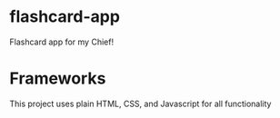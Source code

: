 # flashcard-app
Flashcard app for my Chief!

# Frameworks
This project uses plain HTML, CSS, and Javascript for all functionality
